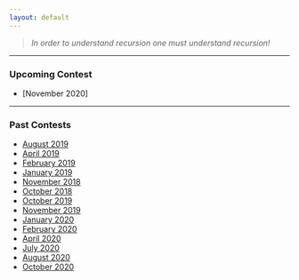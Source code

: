 ```yaml
---
layout: default
---
```


> *In order to understand recursion one must understand recursion!*
* * *

### Upcoming Contest
- [November 2020]
* * *

### Past Contests
- [August 2019](./editorials/August-2019/index.html)
- [April 2019](./editorials/April-2019/index.html)
- [February 2019](./editorials/february-2019/index.html)
- [January 2019](./editorials/january-2019/index.html)
- [November 2018](./editorials/november-2018/index.html)
- [October 2018](./editorials/October-2018/index.html)
- [October 2019](./editorials/October-2019/index.html)
- [November 2019](./editorials/November-2019/index.html)
- [January 2020](./editorials/January-2020/index.html)
- [February 2020](./editorials/February-2020/index.html)
- [April 2020](./editorials/April-2020/index.html)
- [July 2020](./editorials/July-2020/index.html)
- [August 2020](./editorials/August-2020/index.html)
- [October 2020](./editorials/October-2020/index.html)

